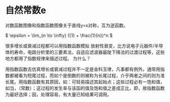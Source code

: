 # 自然常数e

对数函数图像和指数函数图像关于直线y=x对称，互为逆函数。

$ \epsilon = \lim_{n \to \infty} ({1} + \frac{1}{n})^n $



很多增长或衰减过程都可以用指数函数模拟
放射性衰变，比方说电子元器件/半导体的寿命，电路分析里的三要素法，自适应滤波器最陡下降法的过渡过程等，这些地方都用了指数规律来描述过程。
为什么？


用指数函数去仿真增长或衰减过程并不一定是金科玉律，凡事都有例外。通常用指数都被看为短尾过程，而如个是倒数的则被称为长尾过程，介乎两者之间的则为准长尾。用指数函数有其原因，如：可轻易描述其起始点；这些过程必有一饱和值，如当，（常数）；这过程的发生率与该函的值及饱和值之差成正比，即，故指数函数为最好选择；因，处理容易，有大量已知结果可调用。
